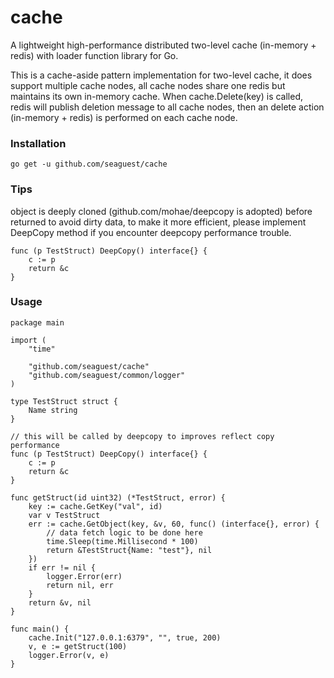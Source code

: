# cache
A lightweight high-performance distributed two-level cache (in-memory + redis) with loader function library for Go.

This is a cache-aside pattern implementation for two-level cache, it does support multiple cache nodes, all cache nodes share one redis but maintains its own in-memory cache. When cache.Delete(key) is called, redis will publish deletion message to all cache nodes, then an delete action (in-memory + redis) is performed on each cache node.

### Installation

`go get -u github.com/seaguest/cache`


### Tips

object is deeply cloned (github.com/mohae/deepcopy is adopted) before returned to avoid dirty data, to make it more efficient, please implement DeepCopy method if you encounter deepcopy performance trouble. 

```
func (p TestStruct) DeepCopy() interface{} {
	c := p
	return &c
}
```

### Usage

``` 
package main

import (
	"time"

	"github.com/seaguest/cache"
	"github.com/seaguest/common/logger"
)

type TestStruct struct {
	Name string
}

// this will be called by deepcopy to improves reflect copy performance
func (p TestStruct) DeepCopy() interface{} {
	c := p
	return &c
}

func getStruct(id uint32) (*TestStruct, error) {
	key := cache.GetKey("val", id)
	var v TestStruct
	err := cache.GetObject(key, &v, 60, func() (interface{}, error) {
		// data fetch logic to be done here
		time.Sleep(time.Millisecond * 100)
		return &TestStruct{Name: "test"}, nil
	})
	if err != nil {
		logger.Error(err)
		return nil, err
	}
	return &v, nil
}

func main() {
	cache.Init("127.0.0.1:6379", "", true, 200)
	v, e := getStruct(100)
	logger.Error(v, e)
}


```
